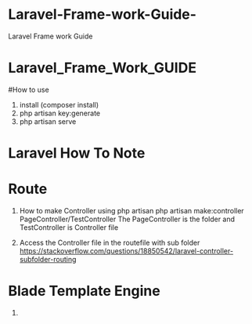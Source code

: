 # Laravel-Frame-work-Guide-
Laravel Frame work Guide 



# Laravel_Frame_Work_GUIDE

#How to use 
1. install  (composer install)
2. php artisan key:generate 
3. php artisan serve 




# Laravel How To Note 

# Route 
1. How to make Controller using php artisan
php artisan make:controller PageController/TestController
The PageController is the folder and TestController is Controller file

2. Access the Controller file in the routefile with sub folder 
 https://stackoverflow.com/questions/18850542/laravel-controller-subfolder-routing


# Blade Template Engine 
1. 

